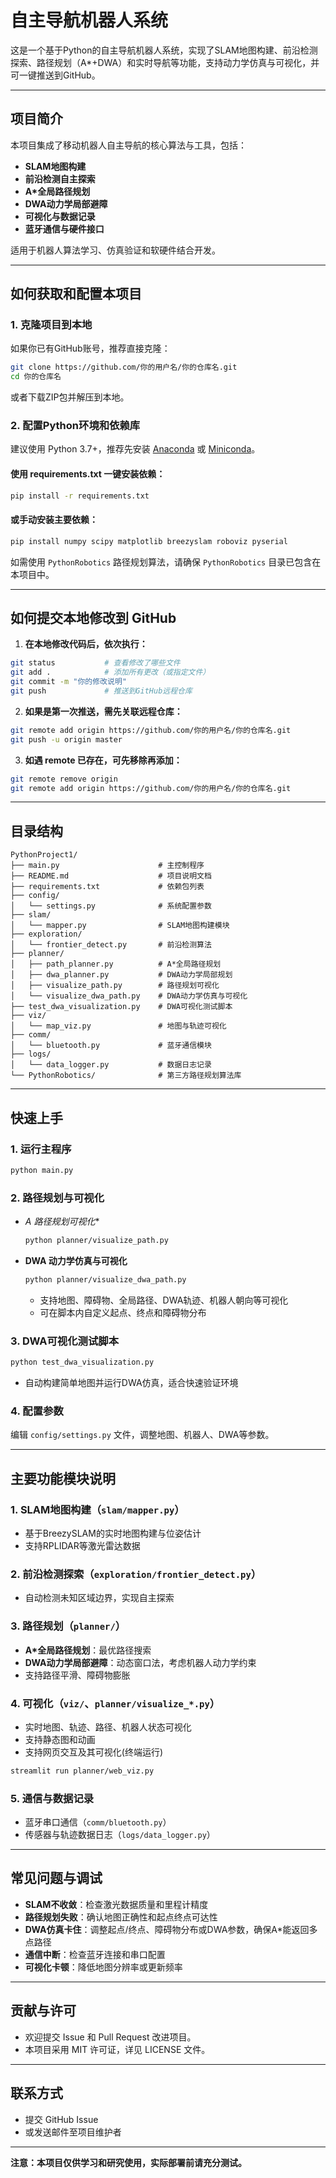 # 自主导航机器人系统

这是一个基于Python的自主导航机器人系统，实现了SLAM地图构建、前沿检测探索、路径规划（A*+DWA）和实时导航等功能，支持动力学仿真与可视化，并可一键推送到GitHub。

---

## 项目简介

本项目集成了移动机器人自主导航的核心算法与工具，包括：
- **SLAM地图构建**
- **前沿检测自主探索**
- **A*全局路径规划**
- **DWA动力学局部避障**
- **可视化与数据记录**
- **蓝牙通信与硬件接口**

适用于机器人算法学习、仿真验证和软硬件结合开发。

---

## 如何获取和配置本项目

### 1. 克隆项目到本地

如果你已有GitHub账号，推荐直接克隆：

```bash
git clone https://github.com/你的用户名/你的仓库名.git
cd 你的仓库名
```

或者下载ZIP包并解压到本地。

### 2. 配置Python环境和依赖库

建议使用 Python 3.7+，推荐先安装 [Anaconda](https://www.anaconda.com/) 或 [Miniconda](https://docs.conda.io/en/latest/miniconda.html)。

#### 使用 requirements.txt 一键安装依赖：

```bash
pip install -r requirements.txt
```

#### 或手动安装主要依赖：

```bash
pip install numpy scipy matplotlib breezyslam roboviz pyserial
```

如需使用 `PythonRobotics` 路径规划算法，请确保 `PythonRobotics` 目录已包含在本项目中。

---

## 如何提交本地修改到 GitHub

1. **在本地修改代码后，依次执行：**

```bash
git status           # 查看修改了哪些文件
git add .            # 添加所有更改（或指定文件）
git commit -m "你的修改说明"
git push             # 推送到GitHub远程仓库
```

2. **如果是第一次推送，需先关联远程仓库：**

```bash
git remote add origin https://github.com/你的用户名/你的仓库名.git
git push -u origin master
```

3. **如遇 remote 已存在，可先移除再添加：**

```bash
git remote remove origin
git remote add origin https://github.com/你的用户名/你的仓库名.git
```

---

## 目录结构

```
PythonProject1/
├── main.py                      # 主控制程序
├── README.md                    # 项目说明文档
├── requirements.txt             # 依赖包列表
├── config/
│   └── settings.py              # 系统配置参数
├── slam/
│   └── mapper.py                # SLAM地图构建模块
├── exploration/
│   └── frontier_detect.py       # 前沿检测算法
├── planner/
│   ├── path_planner.py          # A*全局路径规划
│   ├── dwa_planner.py           # DWA动力学局部规划
│   ├── visualize_path.py        # 路径规划可视化
│   └── visualize_dwa_path.py    # DWA动力学仿真与可视化
├── test_dwa_visualization.py    # DWA可视化测试脚本
├── viz/
│   └── map_viz.py               # 地图与轨迹可视化
├── comm/
│   └── bluetooth.py             # 蓝牙通信模块
├── logs/
│   └── data_logger.py           # 数据日志记录
└── PythonRobotics/              # 第三方路径规划算法库
```

---

## 快速上手

### 1. 运行主程序
```bash
python main.py
```

### 2. 路径规划与可视化
- **A* 路径规划可视化**
  ```bash
  python planner/visualize_path.py
  ```
- **DWA 动力学仿真与可视化**
  ```bash
  python planner/visualize_dwa_path.py
  ```
  - 支持地图、障碍物、全局路径、DWA轨迹、机器人朝向等可视化
  - 可在脚本内自定义起点、终点和障碍物分布

### 3. DWA可视化测试脚本
```bash
python test_dwa_visualization.py
```
- 自动构建简单地图并运行DWA仿真，适合快速验证环境

### 4. 配置参数
编辑 `config/settings.py` 文件，调整地图、机器人、DWA等参数。

---

## 主要功能模块说明

### 1. SLAM地图构建（`slam/mapper.py`）
- 基于BreezySLAM的实时地图构建与位姿估计
- 支持RPLIDAR等激光雷达数据

### 2. 前沿检测探索（`exploration/frontier_detect.py`）
- 自动检测未知区域边界，实现自主探索

### 3. 路径规划（`planner/`）
- **A*全局路径规划**：最优路径搜索
- **DWA动力学局部避障**：动态窗口法，考虑机器人动力学约束
- 支持路径平滑、障碍物膨胀

### 4. 可视化（`viz/`、`planner/visualize_*.py`）
- 实时地图、轨迹、路径、机器人状态可视化
- 支持静态图和动画
- 支持网页交互及其可视化(终端运行)
```bash
streamlit run planner/web_viz.py
``` 

### 5. 通信与数据记录
- 蓝牙串口通信（`comm/bluetooth.py`）
- 传感器与轨迹数据日志（`logs/data_logger.py`）

---

## 常见问题与调试

- **SLAM不收敛**：检查激光数据质量和里程计精度
- **路径规划失败**：确认地图正确性和起点终点可达性
- **DWA仿真卡住**：调整起点/终点、障碍物分布或DWA参数，确保A*能返回多点路径
- **通信中断**：检查蓝牙连接和串口配置
- **可视化卡顿**：降低地图分辨率或更新频率

---

## 贡献与许可

- 欢迎提交 Issue 和 Pull Request 改进项目。
- 本项目采用 MIT 许可证，详见 LICENSE 文件。

---

## 联系方式

- 提交 GitHub Issue
- 或发送邮件至项目维护者

---

**注意：本项目仅供学习和研究使用，实际部署前请充分测试。** 
